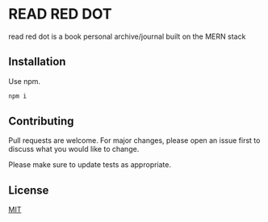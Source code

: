 # READ RED DOT

read red dot is a book personal archive/journal built on the MERN stack

## Installation

Use npm.

```bash
npm i
```

## Contributing

Pull requests are welcome. For major changes, please open an issue first
to discuss what you would like to change.

Please make sure to update tests as appropriate.

## License

[MIT](https://choosealicense.com/licenses/mit/)